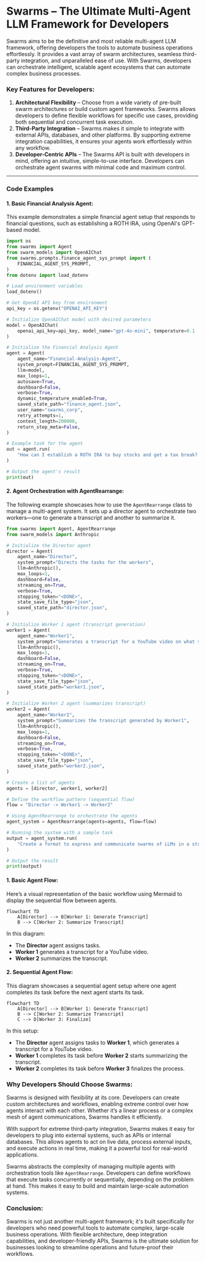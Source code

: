 # Swarms – The Ultimate Multi-Agent LLM Framework for Developers

Swarms aims to be the definitive and most reliable multi-agent LLM framework, offering developers the tools to automate business operations effortlessly. It provides a vast array of swarm architectures, seamless third-party integration, and unparalleled ease of use. With Swarms, developers can orchestrate intelligent, scalable agent ecosystems that can automate complex business processes.

### Key Features for Developers:
1. **Architectural Flexibility** – Choose from a wide variety of pre-built swarm architectures or build custom agent frameworks. Swarms allows developers to define flexible workflows for specific use cases, providing both sequential and concurrent task execution.
2. **Third-Party Integration** – Swarms makes it simple to integrate with external APIs, databases, and other platforms. By supporting extreme integration capabilities, it ensures your agents work effortlessly within any workflow.
3. **Developer-Centric APIs** – The Swarms API is built with developers in mind, offering an intuitive, simple-to-use interface. Developers can orchestrate agent swarms with minimal code and maximum control.

---

### Code Examples

#### 1. Basic Financial Analysis Agent:
This example demonstrates a simple financial agent setup that responds to financial questions, such as establishing a ROTH IRA, using OpenAI's GPT-based model.

```python
import os
from swarms import Agent
from swarm_models import OpenAIChat
from swarms.prompts.finance_agent_sys_prompt import (
    FINANCIAL_AGENT_SYS_PROMPT,
)
from dotenv import load_dotenv

# Load environment variables
load_dotenv()

# Get OpenAI API key from environment
api_key = os.getenv("OPENAI_API_KEY")

# Initialize OpenAIChat model with desired parameters
model = OpenAIChat(
    openai_api_key=api_key, model_name="gpt-4o-mini", temperature=0.1
)

# Initialize the Financial Analysis Agent
agent = Agent(
    agent_name="Financial-Analysis-Agent",
    system_prompt=FINANCIAL_AGENT_SYS_PROMPT,
    llm=model,
    max_loops=1,
    autosave=True,
    dashboard=False,
    verbose=True,
    dynamic_temperature_enabled=True,
    saved_state_path="finance_agent.json",
    user_name="swarms_corp",
    retry_attempts=1,
    context_length=200000,
    return_step_meta=False,
)

# Example task for the agent
out = agent.run(
    "How can I establish a ROTH IRA to buy stocks and get a tax break? What are the criteria?"
)

# Output the agent's result
print(out)
```

#### 2. Agent Orchestration with AgentRearrange:
The following example showcases how to use the `AgentRearrange` class to manage a multi-agent system. It sets up a director agent to orchestrate two workers—one to generate a transcript and another to summarize it.

```python
from swarms import Agent, AgentRearrange
from swarm_models import Anthropic

# Initialize the Director agent
director = Agent(
    agent_name="Director",
    system_prompt="Directs the tasks for the workers",
    llm=Anthropic(),
    max_loops=1,
    dashboard=False,
    streaming_on=True,
    verbose=True,
    stopping_token="<DONE>",
    state_save_file_type="json",
    saved_state_path="director.json",
)

# Initialize Worker 1 agent (transcript generation)
worker1 = Agent(
    agent_name="Worker1",
    system_prompt="Generates a transcript for a YouTube video on what swarms are",
    llm=Anthropic(),
    max_loops=1,
    dashboard=False,
    streaming_on=True,
    verbose=True,
    stopping_token="<DONE>",
    state_save_file_type="json",
    saved_state_path="worker1.json",
)

# Initialize Worker 2 agent (summarizes transcript)
worker2 = Agent(
    agent_name="Worker2",
    system_prompt="Summarizes the transcript generated by Worker1",
    llm=Anthropic(),
    max_loops=1,
    dashboard=False,
    streaming_on=True,
    verbose=True,
    stopping_token="<DONE>",
    state_save_file_type="json",
    saved_state_path="worker2.json",
)

# Create a list of agents
agents = [director, worker1, worker2]

# Define the workflow pattern (sequential flow)
flow = "Director -> Worker1 -> Worker2"

# Using AgentRearrange to orchestrate the agents
agent_system = AgentRearrange(agents=agents, flow=flow)

# Running the system with a sample task
output = agent_system.run(
    "Create a format to express and communicate swarms of LLMs in a structured manner for YouTube"
)

# Output the result
print(output)
```

#### 1. Basic Agent Flow:
Here’s a visual representation of the basic workflow using Mermaid to display the sequential flow between agents.

```mermaid
flowchart TD
    A[Director] --> B[Worker 1: Generate Transcript]
    B --> C[Worker 2: Summarize Transcript]
```

In this diagram:
- The **Director** agent assigns tasks.
- **Worker 1** generates a transcript for a YouTube video.
- **Worker 2** summarizes the transcript.

#### 2. Sequential Agent Flow:
This diagram showcases a sequential agent setup where one agent completes its task before the next agent starts its task.

```mermaid
flowchart TD
    A[Director] --> B[Worker 1: Generate Transcript]
    B --> C[Worker 2: Summarize Transcript]
    C --> D[Worker 3: Finalize]
```

In this setup:
- The **Director** agent assigns tasks to **Worker 1**, which generates a transcript for a YouTube video.
- **Worker 1** completes its task before **Worker 2** starts summarizing the transcript.
- **Worker 2** completes its task before **Worker 3** finalizes the process.

### Why Developers Should Choose Swarms:

Swarms is designed with flexibility at its core. Developers can create custom architectures and workflows, enabling extreme control over how agents interact with each other. Whether it’s a linear process or a complex mesh of agent communications, Swarms handles it efficiently.

With support for extreme third-party integration, Swarms makes it easy for developers to plug into external systems, such as APIs or internal databases. This allows agents to act on live data, process external inputs, and execute actions in real time, making it a powerful tool for real-world applications.

Swarms abstracts the complexity of managing multiple agents with orchestration tools like `AgentRearrange`. Developers can define workflows that execute tasks concurrently or sequentially, depending on the problem at hand. This makes it easy to build and maintain large-scale automation systems.

### Conclusion:
Swarms is not just another multi-agent framework; it's built specifically for developers who need powerful tools to automate complex, large-scale business operations. With flexible architecture, deep integration capabilities, and developer-friendly APIs, Swarms is the ultimate solution for businesses looking to streamline operations and future-proof their workflows.

